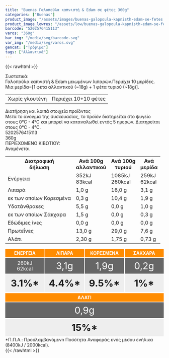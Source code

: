 ```yaml
---
title: "Buenas Γαλοπούλα καπνιστή & Edam σε φέτες 360g"
categories: ["Buenas"]
product_image: "/assets/images/buenas-galopoula-kapnisth-edam-se-fetes.jpg"
product_image_lowres: "/assets/low/buenas-galopoula-kapnisth-edam-se-fetes.jpg"
barcode: "5202576415113"
varos: "360g"
bar_img: "/media/svg/barcode.svg"
var_img: "/media/svg/varos.svg"
gencat: ["Τρόφιμα"]
tags: ["Αλλαντικά"]
---
```

{{< rawhtml >}}
<style>
.varel1 {
    display: flex;
    width: 100%;
    gap: 2px;
    margin-top: 2px;
    flex-wrap: wrap;
    justify-content: stretch;
}

.varel {
    flex-grow: 1;
    flex-basis: 0;
}

.varel div {
    padding: 0;
    text-align: center;
    margin-bottom: 2px;
    
}

.varel div:nth-child(1) {
    background: darkorange;
    color: #fff;
    padding: 5px;
    font-weight:bold;
}

.varel div:nth-child(2) {
    background: #666;
    color: #fff;
    padding: 5px;
    height: 40px;
    display: flex;
    align-items: center;
    justify-content: center;
    font-size: 30px;
    line-height: 18px;
}

.varel div:nth-child(3) {
    background: #eee;
    font-weight: 700;
    font-size: 30px;
    padding: 10px
}

</style>
<div class="product">
        <div id="sistatika">Συστατικά:</div>
        <div class="alltext">Γαλοπούλα καπνιστή &amp; Edam μειωμένων λιπαρών.Περιέχει 10 μερίδες. Μια μερίδα=[1
            φέτα αλλαντικού (~18g) + 1 φέτα τυριού (~18g)].</div><div class="tabout">
    <table class="sfwb sw100 stlf sfsin">
        <tbody><tr>
            <td class="sorange sp10 stfff">Χωρίς γλουτένη</td>
            <td class="sp10 seee">Περιέχει 10+10 φέτες</td>
        </tr>
    </tbody></table>
</div>
<div class="keno"></div>
 <div id="loipa">Διατήρηση και λοιπά στοιχεία προϊόντος</div>
        <div class="alltext">Μετά το άνοιγμα της συσκευασίας, το προϊόν διατηρείται στο ψυγείο στους 0°C - 4°C και
            μπορεί να καταναλωθεί εντός 5 ημερών. Διατηρείται στους 0°C - 4°C.</div>
        <div id="barcode">
            <div id="barimage1"></div><span id="bartext">5202576415113</span>
        </div>
        <div id="varos">
            <div id="varosimage1"></div><span id="varostext">360g</span>
        </div>
        <div id="kivotio">ΠΕΡΙΕΧΟΜΕΝΟ ΚΙΒΩΤΙΟΥ:<br>Αναμένεται</div>
        <div class="tabout">
            <table id="diatable">
                <tbody>
                    <tr>
                        <th>Διατροφική<br>δήλωση</th>
                        <th>Ανά 100g<br>αλλαντικού</th>
                        <th>Ανά 100g<br>τυριού</th>
                        <th>Ανά<br>μερίδα</th>
                    </tr>
                    <tr>
                        <td class="texr2">Ενέργεια</td>
                        <td class="texr">352kJ<br>83kcal</td>
                        <td class="texr">1085kJ<br>260kcal</td>
                        <td class="texr">259kJ<br>62kcal</td>
                    </tr>
                    <tr>
                        <td class="texr2">Λιπαρά</td>
                        <td class="texr">1,0 g</td>
                        <td class="texr">16,0 g</td>
                        <td class="texr">3,1 g</td>
                    </tr>
                    <tr>
                        <td class="gray">εκ των οποίων Κορεσµένα</td>
                        <td class="gray2">0,3 g</td>
                        <td class="gray2">10,4 g</td>
                        <td class="gray2">1,9 g</td>
                    </tr>
                    <tr>
                        <td class="texr2">Yδατάνθρακες</td>
                        <td class="texr">5,5 g</td>
                        <td class="texr">0,0 g</td>
                        <td class="texr">1,0 g</td>
                    </tr>
                    <tr>
                        <td class="gray">εκ των οποίων Σάκχαρα</td>
                        <td class="gray2">1,5 g</td>
                        <td class="gray2">0,0 g</td>
                        <td class="gray2">0,3 g</td>
                    </tr>
                    <tr>
                        <td class="texr2">Eδώδιμες ίνες</td>
                        <td class="texr">0,0 g</td>
                        <td class="texr">0,0 g</td>
                        <td class="texr">0,0 g</td>
                    </tr>
                    <tr>
                        <td class="texr2">Πρωτεΐνες</td>
                        <td class="texr">13,0 g</td>
                        <td class="texr">29,0 g</td>
                        <td class="texr">7,6 g</td>
                    </tr>
                    <tr>
                        <td class="texr2">Αλάτι</td>
                        <td class="texr">2,30 g</td>
                        <td class="texr">1,75 g</td>
                        <td class="texr">0,73 g</td>
                    </tr>
                </tbody>
            </table>
        </div>
        <div class="alltext" style="margin:0;padding:0">
            <div class="varel1">
                <div class="varel">
                    <div>ΕΝΕΡΓΕΙΑ</div>
                    <div style="font-size:medium">260kJ<br>62kcal</div>
                    <div>3.1%*</div>
                </div>
                <div class="varel">
                    <div>ΛΙΠΑΡΑ</div>
                    <div>3,1g</div>
                    <div>4.4%*</div>
                </div>
                <div class="varel">
                    <div>ΚΟΡΕΣΜΕΝΑ</div>
                    <div>1,9g</div>
                    <div>9.5%*</div>
                </div>
                <div class="varel">
                    <div>ΣΑΚΧΑΡΑ</div>
                    <div>0,2g</div>
                    <div>1%*</div>
                </div>
                <div class="varel">
                    <div>ΑΛΑΤΙ</div>
                    <div>0,9g</div>
                    <div>15%*</div>
                </div>
            </div>
<div class="alltext">*Π.Π.Α.: Προσλαμβανόμενn Ποσότητα Αναφοράς ενός μέσου ενήλικα (8400kJ / 2000kcal).</div>
        </div>
        <div class="pimg"></div>
 </div>
{{< /rawhtml >}}



